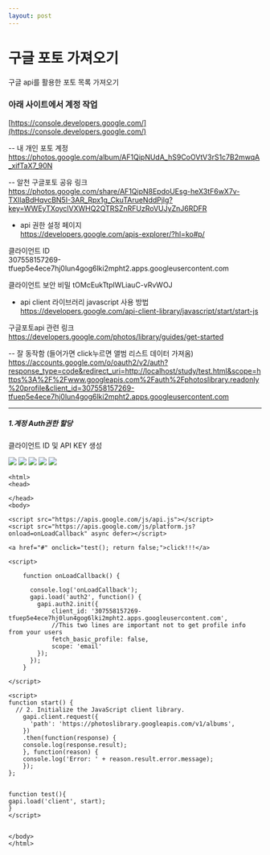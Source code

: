 ```yaml
---
layout: post
---
```


# 구글 포토 가져오기

구글 api를 활용한 포토 목록 가져오기  
  
  
  
### 아래 사이트에서 계정 작업  
[https://console.developers.google.com/](https://console.developers.google.com/)  
  
-- 내 개인 포토 계정  
https://photos.google.com/album/AF1QipNUdA_hS9CoOVtV3rS1c7B2mwqA_xifTaX7_90N
  
-- 알천 구글포토 공유 링크  
https://photos.google.com/share/AF1QipN8EpdoUEsg-heX3tF6wX7v-TXIlaBdHqvcBN5I-3AR_Rpx1g_CkuTArueNddPjlg?key=WWEyTXoyclVXWHQ2QTRSZnRFUzRoVUJyZnJ6RDFR
  
- api 권한 설정 페이지  
https://developers.google.com/apis-explorer/?hl=ko#p/
  
클라이언트 ID	
307558157269-tfuep5e4ece7hj0lun4gog6lki2mpht2.apps.googleusercontent.com
  
클라이언트 보안 비밀	
tOMcEukTtplWLiauC-vRvWOJ
  
- api client 라이브러리 javascript 사용 방법  
https://developers.google.com/api-client-library/javascript/start/start-js
  
구글포토api 관련 링크  
https://developers.google.com/photos/library/guides/get-started
  
-- 잘 동작함 (들어가면 click누르면 앨범 리스트 데이터 가져옴)  
https://accounts.google.com/o/oauth2/v2/auth?response_type=code&redirect_uri=http://localhost/study/test.html&scope=https%3A%2F%2Fwww.googleapis.com%2Fauth%2Fphotoslibrary.readonly%20profile&client_id=307558157269-tfuep5e4ece7hj0lun4gog6lki2mpht2.apps.googleusercontent.com





---

##### 1.계정 Auth권한 할당
클라이언트 ID 및 API KEY 생성  
  
  <img src="https://zzingyuna.github.io/image/googlephoto1.JPG"/>  
  <img src="https://zzingyuna.github.io/image/googlephoto2.JPG"/>  
  <img src="https://zzingyuna.github.io/image/googlephoto3.JPG"/>  
  <img src="https://zzingyuna.github.io/image/googlephoto4.JPG"/>  
  <img src="https://zzingyuna.github.io/image/googlephoto5.JPG"/>  
  
  
  
```
<html>
<head>
	
</head>
<body>

<script src="https://apis.google.com/js/api.js"></script>
<script src="https://apis.google.com/js/platform.js?onload=onLoadCallback" async defer></script>

<a href="#" onclick="test(); return false;">click!!!</a>

<script>

    function onLoadCallback() {

      console.log('onLoadCallback');
      gapi.load('auth2', function() {
        gapi.auth2.init({
            client_id: '307558157269-tfuep5e4ece7hj0lun4gog6lki2mpht2.apps.googleusercontent.com',
            //This two lines are important not to get profile info from your users
            fetch_basic_profile: false,
            scope: 'email'
        });        
      });     
    }

</script>

<script>
function start() {
  // 2. Initialize the JavaScript client library.
	gapi.client.request({
	  'path': 'https://photoslibrary.googleapis.com/v1/albums',
	})
	.then(function(response) {
	console.log(response.result);
	}, function(reason) {
	console.log('Error: ' + reason.result.error.message);
	});
};


function test(){
gapi.load('client', start);
}
</script>
    
    
</body>
</html>

```
  
  
   
   
